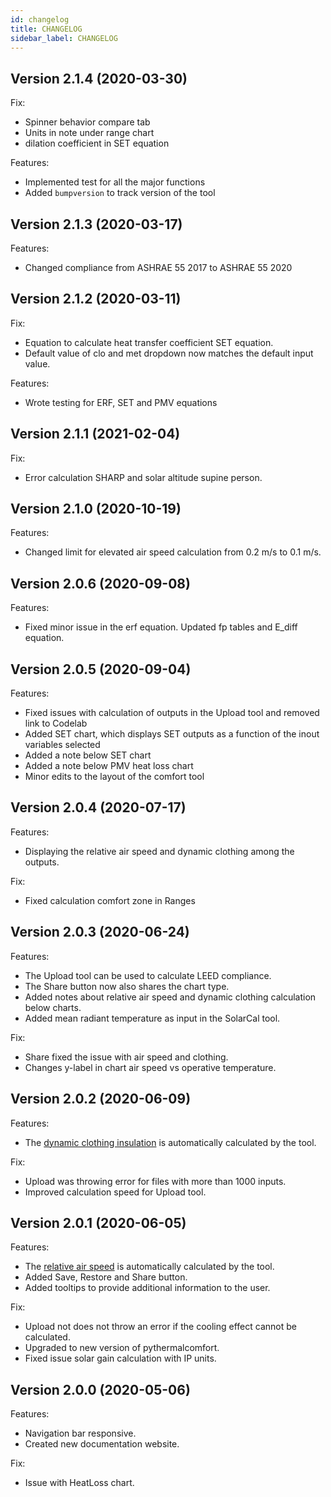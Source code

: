 ```yaml
---
id: changelog
title: CHANGELOG
sidebar_label: CHANGELOG
---
```


## Version 2.1.4 (2020-03-30)

Fix:

- Spinner behavior compare tab
- Units in note under range chart
- dilation coefficient in SET equation

Features:

- Implemented test for all the major functions
- Added `bumpversion` to track version of the tool

## Version 2.1.3 (2020-03-17)

Features:

- Changed compliance from ASHRAE 55 2017 to ASHRAE 55 2020

## Version 2.1.2 (2020-03-11)

Fix:

- Equation to calculate heat transfer coefficient SET equation.
- Default value of clo and met dropdown now matches the default input value.

Features:

- Wrote testing for ERF, SET and PMV equations

## Version 2.1.1 (2021-02-04)

Fix:

- Error calculation SHARP and solar altitude supine person.  

## Version 2.1.0 (2020-10-19)

Features:

- Changed limit for elevated air speed calculation from 0.2 m/s to 0.1 m/s.  

## Version 2.0.6 (2020-09-08)

Features:

- Fixed minor issue in the erf equation. Updated fp tables and E_diff equation.  

## Version 2.0.5 (2020-09-04)

Features:

- Fixed issues with calculation of outputs in the Upload tool and removed link to Codelab
- Added SET chart, which displays SET outputs as a function of the inout variables selected
- Added a note below SET chart
- Added a note below PMV heat loss chart
- Minor edits to the layout of the comfort tool  

## Version 2.0.4 (2020-07-17)

Features:

- Displaying the relative air speed and dynamic clothing among the outputs.
  
Fix:

- Fixed calculation comfort zone in Ranges

## Version 2.0.3 (2020-06-24)

Features:

- The Upload tool can be used to calculate LEED compliance.
- The Share button now also shares the chart type.
- Added notes about relative air speed and dynamic clothing calculation below charts.
- Added mean radiant temperature as input in the SolarCal tool.
  
Fix:

- Share fixed the issue with air speed and clothing.
- Changes y-label in chart air speed vs operative temperature.

## Version 2.0.2 (2020-06-09)

Features:

- The [dynamic clothing insulation](http://centerforthebuiltenvironment.github.io/comfort_tool/docs/pmv#dynamic-clothing-insulation) is automatically calculated by the tool.
  
Fix:

- Upload was throwing error for files with more than 1000 inputs.
- Improved calculation speed for Upload tool.

## Version 2.0.1 (2020-06-05)

Features:

- The [relative air speed](http://centerforthebuiltenvironment.github.io/comfort_tool/docs/pmv#relative-air-speed) is automatically calculated by the tool.
- Added Save, Restore and Share button.
- Added tooltips to provide additional information to the user.
  
Fix:

- Upload not does not throw an error if the cooling effect cannot be calculated.
- Upgraded to new version of pythermalcomfort.
- Fixed issue solar gain calculation with IP units.

## Version 2.0.0 (2020-05-06)

Features:

- Navigation bar responsive.
- Created new documentation website.
  
Fix:

- Issue with HeatLoss chart.
  
  